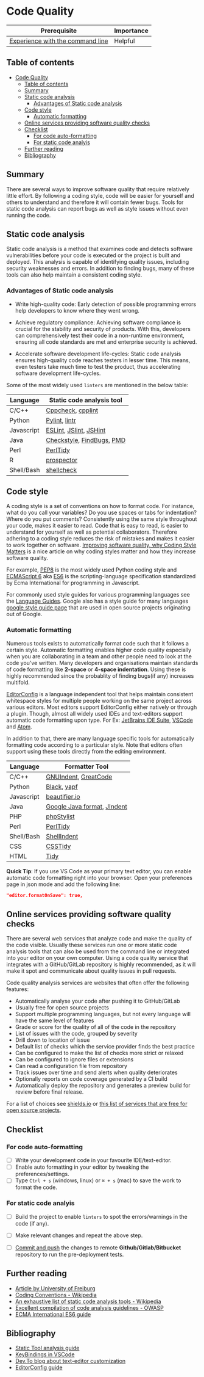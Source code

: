 # Code Quality

| Prerequisite                                                                                  | Importance |
| --------------------------------------------------------------------------------------------- | ---------- |
| [Experience with the command line](https://programminghistorian.org/en/lessons/intro-to-bash) | Helpful    |

## Table of contents

- [Code Quality](#code-quality)
  - [Table of contents](#table-of-contents)
  - [Summary](#summary)
  - [Static code analysis](#static-code-analysis)
    - [Advantages of Static code analysis](#advantages-of-static-code-analysis)
  - [Code style](#code-style)
    - [Automatic formatting](#automatic-formatting)
  - [Online services providing software quality checks](#online-services-providing-software-quality-checks)
  - [Checklist](#checklist)
    - [For code auto-formatting](#for-code-auto-formatting)
    - [For static code analyis](#for-static-code-analyis)
  - [Further reading](#further-reading)
  - [Bibliography](#bibliography)

## Summary

There are several ways to improve software quality that require relatively little effort.
By following a coding style, code will be easier for yourself and others to understand and therefore it will contain fewer bugs.
Tools for static code analysis can report bugs as well as style issues without even running the code.

## Static code analysis


Static code analysis is a method that examines code and detects software vulnerabilities before your code is executed or the project is built and deployed. 
This analysis is capable of identifying quality issues, including security weaknesses and errors. 
In addition to finding bugs, many of these tools can also help maintain a consistent coding style.

### Advantages of Static code analysis

- Write high-quality code: Early detection of possible programming errors help developers to know where they went wrong.

- Achieve regulatory compliance: Achieving software compliance is crucial for the stability and security of products. 
With this, developers can comprehensively test their code in a non-runtime environment, ensuring all code standards are met and enterprise security is achieved. 

- Accelerate software development life-cycles: Static code analysis ensures high-quality code reaches testers in lesser time. 
This means, even testers take much time to test the product, thus accelerating software development life-cycles. 

Some of the most widely used `linters` are mentioned in the below table:

| Language                  | Static code analysis tool|
|---------------------------|------------------------|
| C/C++                     | [Cppcheck](http://cppcheck.sourceforge.net/), [cpplint](https://github.com/cpplintcpplint)|
| Python                    | [Pylint](https://pypi.org/project/pylint/), [lintr](https://github.com/jimhester/lintr)|
| Javascript                | [ESLint](https://eslint.org/), [JSlint](https://jslint.com/), [JSHint](https://jshint.com/)|
| Java                      | [Checkstyle](https://checkstyle.sourceforge.io/), [FindBugs](http://findbugs.sourceforge.net), [PMD](https://pmd.github.io/)|
| Perl                      | [PerlTidy](https://metacpan.org/pod/perltidy)|
| R                         | [prospector](https://prospector.readthedocs.io)|
| Shell/Bash                | [shellcheck](https://www.shellcheck.net)|

## Code style

A coding style is a set of conventions on how to format code.
For instance, what do you call your variables? Do you use spaces or tabs for indentation? Where do you put comments?
Consistently using the same style throughout your code, makes it easier to read.
Code that is easy to read, is easier to understand for yourself as well as potential collaborators.
Therefore adhering to a coding style reduces the risk of mistakes and makes it easier to work together on software.
[Improving software quality, why Coding Style Matters](http://coding.smashingmagazine.com/2012/10/25/why-coding-style-matters/) is a nice article on why coding styles matter and how they increase software quality.

For example, [PEP8](https://www.python.org/dev/peps/pep-0008/) is the most widely used Python coding style and [ECMAScript 6](http://es6-features.org/) aka [ES6](http://es6-features.org/) is the scripting-language specification standardized by Ecma International for programming in Javascript.

For commonly used style guides for various programming languages see the [Language Guides](https://guide.esciencecenter.nl/best_practices/language_guides/languages_overview.html).
Google also has a style guide for many languages [google style guide page](https://code.google.com/p/google-styleguide/) that are used in open source projects originating out of Google.

### Automatic formatting

Numerous tools exists to automatically format code such that it follows a certain style. Automatic formatting enables higher code quality especially when you are collaborating in a team and other people need to look at the code you've written. 
Many developers and organisations maintain standards of code formatting like **2-space** or **4-space indentation**. Using these is highly recommended since the probablity of finding bugs(if any) increases multifold.

[EditorConfig](https://editorconfig.org) is a language independent tool that helps maintain consistent whitespace styles for multiple people working on the same project across various editors. 
Most editors support EditorConfig either natively or through a plugin. 
Though, almost all widely used IDEs and text-editors support automatic code formatting upon type. For Ex: [JetBrains IDE Suite](https://www.jetbrains.com/products.html#), [VSCode](https://code.visualstudio.com/) and [Atom](https://atom.io/).

In addition to that, there are many language specific tools for automatically formatting code according to a particular style.
Note that editors often support using these tools directly from the editing environment.

| Language   | Formatter Tool              |
|------------|-----------------------------|
| C/C++      | [GNUIndent](http://www.gnu.org/software/indent/), [GreatCode](http://sourceforge.net/projects/gcgreatcode/)|
| Python     | [Black](https://black.readthedocs.io), [yapf](https://pypi.org/project/yapf/)|
| Javascript | [beautifier.io](https://beautifier.io/)|
| Java       | [Google Java format](https://github.com/google/google-java-format), [JIndent](http://www.jindent.com/)|
| PHP        | [phpStylist](http://sourceforge.net/projects/phpstylist/)|
| Perl       | [PerlTidy](http://perltidy.sourceforge.net/)|
| Shell/Bash | [ShellIndent](http://www.bolthole.com/AWK.html)|
| CSS        | [CSSTidy](http://csstidy.sourceforge.net/)|
| HTML       | [Tidy](http://tidy.sourceforge.net/)|

**Quick Tip**: If you use VS Code as your primary text editor, you can enable automatic code formatting right into your browser. Open your preferences page in json mode and add the following line:

```json
"editor.formatOnSave": true,
```

## Online services providing software quality checks

There are several web services that analyze code and make the quality of the code visible.
Usually these services run one or more static code analysis tools that can also be used from the command line or integrated into your editor on your own computer.
Using a code quality service that integrates with a GitHub/GitLab repository is highly recommended, as it will make it spot and communicate about quality issues in pull requests.

Code quality analysis services are websites that often offer the following features:

- Automatically analyse your code after pushing it to GitHub/GitLab
- Usually free for open source projects
- Support multiple programming languages, but not every language will have the same level of features
- Grade or score for the quality of all of the code in the repository
- List of issues with the code, grouped by severity
- Drill down to location of issue
- Default list of checks which the service provider finds the best practice
- Can be configured to make the list of checks more strict or relaxed
- Can be configured to ignore files or extensions
- Can read a configuration file from repository
- Track issues over time and send alerts when quality deteriorates
- Optionally reports on code coverage generated by a CI build
- Automatically deploy the repository and generates a preview build for review before final release.

For a list of choices see [shields.io](https://shields.io/category/analysis) or [this list of services that are free for open source projects](https://github.com/ripienaar/free-for-dev#code-quality).

## Checklist

### For code auto-formatting

- [ ] Write your development code in your favourite IDE/text-editor.
- [ ] Enable auto formatting in your editor by tweaking the preferences/settings.
- [ ] Type `Ctrl + s` (windows, linux) or `⌘ + s` (mac) to save the work to format the code.

### For static code analyis

- [ ] Build the project to enable `linters` to spot the errors/warnings in the code (if any).
- [ ] Make relevant changes and repeat the above step.
- [ ] [Commit and push](./../version_control/vcs-git-commit.md) the changes to remote **Github/Gitlab/Bitbucket** repository to run the pre-deployment tests.


## Further reading

- [Article by University of Freiburg](https://swt.informatik.uni-freiburg.de/service/coding-conventions)
- [Coding Conventions - Wikipedia](https://en.wikipedia.org/wiki/Coding_conventions)
- [An exhaustive list of static code analysis tools - Wikipedia](https://en.wikipedia.org/wiki/List_of_tools_for_static_code_analysis)
- [Excellent compilation of code analysis guidelines - OWASP](https://owasp.org/www-community/controls/Static_Code_Analysis)
- [ECMA International ES6 guide](http://www.ecma-international.org/ecma-262/6.0/)

## Bibliography

- [Static Tool analysis guide](https://en.wikipedia.org/wiki/Static_program_analysis)
- [KeyBindings in VSCode](https://code.visualstudio.com/docs/getstarted/keybindings)
- [Dev.To blog about text-editor customization](https://dev.to/josuerodriguez98/my-vs-code-customization-i4o)
- [EditorConfig guide](https://editorconfig.org/)

